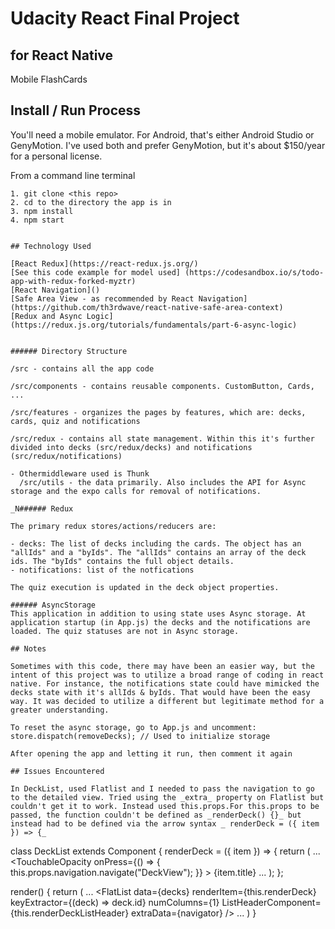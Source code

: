 # Udacity React Final Project

## for React Native

Mobile FlashCards

## Install / Run Process

You'll need a mobile emulator. For Android, that's either Android Studio or GenyMotion. I've used both and prefer GenyMotion, but it's about \$150/year for a personal license.

From a command line terminal

```
1. git clone <this repo>
2. cd to the directory the app is in
3. npm install
4. npm start


## Technology Used

[React Redux](https://react-redux.js.org/)
[See this code example for model used] (https://codesandbox.io/s/todo-app-with-redux-forked-myztr)
[React Navigation]()
[Safe Area View - as recommended by React Navigation](https://github.com/th3rdwave/react-native-safe-area-context)
[Redux and Async Logic](https://redux.js.org/tutorials/fundamentals/part-6-async-logic)


###### Directory Structure

/src - contains all the app code

/src/components - contains reusable components. CustomButton, Cards, ...

/src/features - organizes the pages by features, which are: decks, cards, quiz and notifications

/src/redux - contains all state management. Within this it's further divided into decks (src/redux/decks) and notifications (src/redux/notifications)

- Othermiddleware used is Thunk
  /src/utils - the data primarily. Also includes the API for Async storage and the expo calls for removal of notifications.

_N###### Redux

The primary redux stores/actions/reducers are:

- decks: The list of decks including the cards. The object has an "allIds" and a "byIds". The "allIds" contains an array of the deck ids. The "byIds" contains the full object details.
- notifications: list of the notfications

The quiz execution is updated in the deck object properties.

###### AsyncStorage
This application in addition to using state uses Async storage. At application startup (in App.js) the decks and the notifications are loaded. The quiz statuses are not in Async storage.

## Notes

Sometimes with this code, there may have been an easier way, but the intent of this project was to utilize a broad range of coding in react native. For instance, the notifications state could have mimicked the decks state with it's allIds & byIds. That would have been the easy way. It was decided to utilize a different but legitimate method for a greater understanding.

To reset the async storage, go to App.js and uncomment:
store.dispatch(removeDecks); // Used to initialize storage

After opening the app and letting it run, then comment it again

## Issues Encountered

In DeckList, used Flatlist and I needed to pass the navigation to go to the detailed view. Tried using the _extra_ property on Flatlist but couldn't get it to work. Instead used this.props.For this.props to be passed, the function couldn't be defined as _renderDeck() {}_ but instead had to be defined via the arrow syntax _ renderDeck = ({ item }) => {_

```

class DeckList extends Component {
renderDeck = ({ item }) => {
return (
...
<TouchableOpacity
onPress={() => {
this.props.navigation.navigate("DeckView");
}} >
<Text>{item.title}</Text>
</TouchableOpacity>
...
);
};

render() {
return (
...
<FlatList
data={decks}
renderItem={this.renderDeck}
keyExtractor={(deck) => deck.id}
numColumns={1}
ListHeaderComponent={this.renderDeckListHeader}
extraData={navigator}
/>
...
)
}

```

```
